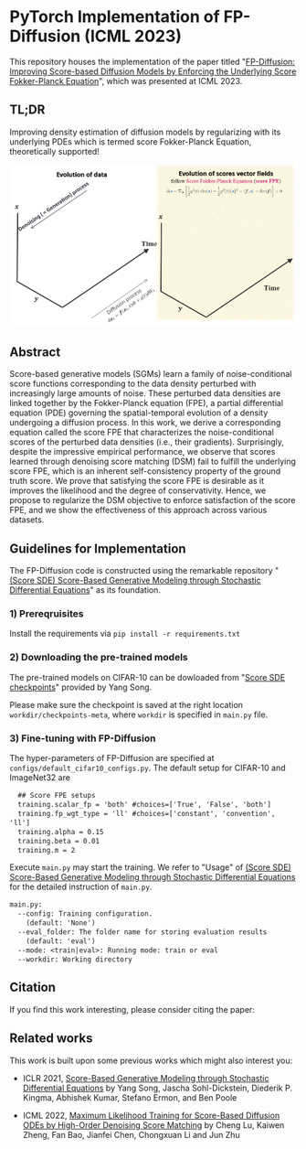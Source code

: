 # PyTorch Implementation of FP-Diffusion (ICML 2023)
This repository houses the implementation of the paper titled "[FP-Diffusion: Improving Score-based Diffusion Models by Enforcing the Underlying Score Fokker-Planck Equation](https://arxiv.org/abs/2210.04296)", which was presented at ICML 2023.

## TL;DR
Improving density estimation of diffusion models by regularizing with its underlying PDEs which is termed score Fokker-Planck Equation, theoretically supported! 

<p align="center">
<img src="ScoreFPE_3Doutline_single.gif">
</p>

## Abstract

Score-based generative models (SGMs) learn a family of noise-conditional score functions corresponding to the data density perturbed with increasingly large amounts of noise. These perturbed data densities are linked together by the Fokker-Planck equation (FPE), a partial differential equation (PDE) governing the spatial-temporal evolution of a density undergoing a diffusion process. In this work, we derive a corresponding equation called the score FPE that characterizes the noise-conditional scores of the perturbed data densities (i.e., their gradients). Surprisingly, despite the impressive empirical performance, we observe that scores learned through denoising score matching (DSM) fail to fulfill the underlying score FPE, which is an inherent self-consistency property of the ground truth score.
We prove that satisfying the score FPE is desirable as it improves the likelihood and the degree of conservativity. Hence, we propose to regularize the DSM objective to enforce satisfaction of the score FPE, and we show the effectiveness of this approach across various datasets.

## Guidelines for Implementation

The FP-Diffusion code is constructed using the remarkable repository "[(Score SDE) Score-Based Generative Modeling through Stochastic Differential Equations](https://github.com/yang-song/score_sde_pytorch/)" as its foundation. 

### 1) Prereqruisites
Install the requirements via
``` pip install -r requirements.txt ```

### 2) Downloading the pre-trained models
The pre-trained models on CIFAR-10 can be dowloaded from "[Score SDE checkpoints](https://drive.google.com/drive/folders/1tFmF_uh57O6lx9ggtZT_5LdonVK2cV-e)" provided by Yang Song. 

Please make sure the checkpoint is saved at the right location `workdir/checkpoints-meta`, where `workdir` is specified in `main.py` file.

### 3) Fine-tuning with FP-Diffusion

The hyper-parameters of FP-Diffusion are specified at `configs/default_cifar10_configs.py`. The default setup for CIFAR-10 and ImageNet32 are

```
  ## Score FPE setups
  training.scalar_fp = 'both' #choices=['True', 'False', 'both']
  training.fp_wgt_type = 'll' #choices=['constant', 'convention', 'll']
  training.alpha = 0.15
  training.beta = 0.01
  training.m = 2
```

Execute ```main.py``` may start the training. We refer to "Usage" of [(Score SDE) Score-Based Generative Modeling through Stochastic Differential Equations](https://github.com/yang-song/score_sde_pytorch/) for the detailed instruction of `main.py`.

```
main.py:
  --config: Training configuration.
    (default: 'None')
  --eval_folder: The folder name for storing evaluation results
    (default: 'eval')
  --mode: <train|eval>: Running mode: train or eval
  --workdir: Working directory
```

## Citation
If you find this work interesting, please consider citing the paper: 



## Related works

This work is built upon some previous works which might also interest you:

* ICLR 2021,  [Score-Based Generative Modeling through Stochastic Differential Equations](https://github.com/yang-song/score_sde_pytorch/) by Yang Song, Jascha Sohl-Dickstein, Diederik P. Kingma, Abhishek Kumar, Stefano Ermon, and Ben Poole

* ICML 2022,  [Maximum Likelihood Training for Score-Based Diffusion ODEs by High-Order Denoising Score Matching](https://github.com/LuChengTHU/mle_score_ode) by Cheng Lu, Kaiwen Zheng, Fan Bao, Jianfei Chen, Chongxuan Li and Jun Zhu

